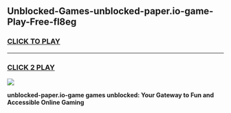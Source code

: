 
## Unblocked-Games-unblocked-paper.io-game-Play-Free-fl8eg
<h3>
<a href="https://premium76.site?title=unblocked-paper.io-game&ref=10A">CLICK TO PLAY</a></h3>
<hr>

<h3>
<a href="https://premium76.site?title=unblocked-paper.io-game&ref=10A">CLICK 2 PLAY</a>
  
</h3>

<a href="https://premium76.site?title=unblocked-paper.io-game&ref=10A"><img src="https://clearcache.store/games.png"></a>


**unblocked-paper.io-game games unblocked: Your Gateway to Fun and Accessible Online Gaming**
